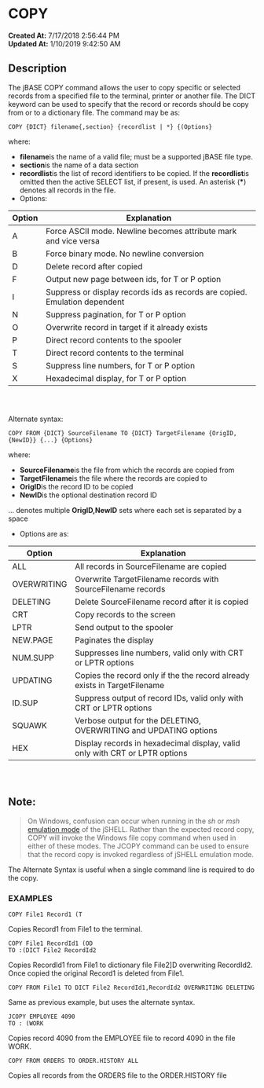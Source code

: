# COPY

**Created At:** 7/17/2018 2:56:44 PM  
**Updated At:** 1/10/2019 9:42:50 AM  


## Description 

The jBASE COPY command allows the user to copy specific or selected records from a specified file to the terminal, printer or another file. The DICT keyword can be used to specify that the record or records should be copy from or to a dictionary file. The command may be as:

```
COPY {DICT} filename{,section} {recordlist | *} {(Options}
```



where:

- **filename**is the name of a valid file; must be a supported jBASE file type.
- **section**is the name of a data section
- **recordlist**is the list of record identifiers to be copied. If the **recordlist**is omitted then the active SELECT list, if present, is used. An asterisk (**\***) denotes all records in the file.
- Options:



| Option<br> | Explanation<br> |
| --- | --- |
| A<br> | Force ASCII mode. Newline becomes attribute mark and vice versa<br> |
| B<br> | Force binary mode. No newline conversion<br> |
| D<br> | Delete record after copied<br> |
| F<br> | Output new page between ids, for T or P option<br> |
| I<br> | Suppress or display records ids as records are copied. Emulation dependent<br> |
| N<br> | Suppress pagination, for T or P option<br> |
| O<br> | Overwrite record in target if it already exists<br> |
| P<br> | Direct record contents to the spooler<br> |
| T<br> | Direct record contents to the terminal<br> |
| S<br> | Suppress line numbers, for T or P option<br> |
| X<br> | Hexadecimal display, for T or P option<br> |


###  

Alternate syntax:

```
COPY FROM {DICT} SourceFilename TO {DICT} TargetFilename {OrigID,{NewID}} {...} {Options}
```

where:

- **SourceFilename**is the file from which the records are copied from
- **TargetFilename**is the file where the records are copied to
- **OrigID**is the record ID to be copied
- **NewID**is the optional destination record ID


... denotes multiple **OrigID,NewID** sets where each set is separated by a space

- Options are as:



| Option<br> | Explanation<br> |
| --- | --- |
| ALL<br> | All records in SourceFilename are copied<br> |
| OVERWRITING<br> | Overwrite TargetFilename records with SourceFilename records<br> |
| DELETING<br> | Delete SourceFilename record after it is copied<br> |
| CRT<br> | Copy records to the screen<br> |
| LPTR<br> | Send output to the spooler<br> |
| NEW.PAGE<br> | Paginates the display<br> |
| NUM.SUPP<br> | Suppresses line numbers, valid only with CRT or LPTR options<br> |
| UPDATING<br> | Copies the record only if the the record already exists in TargetFilename<br> |
| ID.SUP<br> | Suppress output of record IDs, valid only with CRT or LPTR options<br> |
| SQUAWK<br> | Verbose output for the DELETING, OVERWRITING and UPDATING options<br> |
| HEX<br> | Display records in hexadecimal display, valid only with CRT or LPTR options<br> |


###  

## Note: 


> On Windows, confusion can occur when running in the *sh* or *msh* [emulation mode](328248-jshell) of the jSHELL. Rather than the expected record copy, COPY will invoke the Windows file copy command when used in either of these modes. The JCOPY command can be used to ensure that the record copy is invoked regardless of jSHELL emulation mode.


The Alternate Syntax is useful when a single command line is required to do the copy.



### EXAMPLES

```
COPY File1 Record1 (T
```

Copies Record1 from File1 to the terminal.



```
COPY File1 RecordId1 (OD
TO :(DICT File2 RecordId2
```

Copies RecordId1 from File1 to dictionary file File2]D overwriting RecordId2. Once copied the original Record1 is deleted from File1.



```
COPY FROM File1 TO DICT File2 RecordId1,RecordId2 OVERWRITING DELETING
```

Same as previous example, but uses the alternate syntax.

```
JCOPY EMPLOYEE 4090
TO : (WORK
```

Copies record 4090 from the EMPLOYEE file to record 4090 in the file WORK.



```
COPY FROM ORDERS TO ORDER.HISTORY ALL
```

Copies all records from the ORDERS file to the ORDER.HISTORY file

